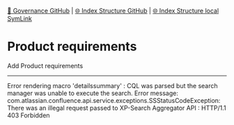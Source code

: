 [📁 Governance GitHub](/cerulean-circle-unlimited-2cu/governance.md) | [🌐 Index Structure GitHub](/cerulean-circle-unlimited-2cu/governance/product-requirements.md) | [🌐 Index Structure local SymLink](./product-requirements.entry.md)

# Product requirements

Add Product requirements

* * *

Error rendering macro 'detailssummary' : CQL was parsed but the search manager was unable to execute the search. Error message: com.atlassian.confluence.api.service.exceptions.SSStatusCodeException: There was an illegal request passed to XP-Search Aggregator API : HTTP/1.1 403 Forbidden
